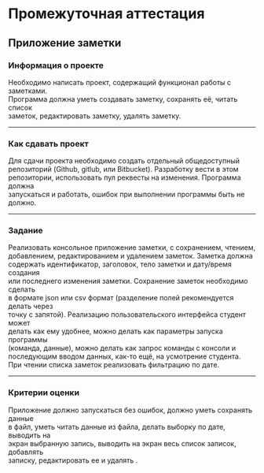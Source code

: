 # Промежуточная аттестация

## Приложение заметки

### Информация о проекте

Необходимо написать проект, содержащий функционал работы с заметками.  
Программа должна уметь создавать заметку, сохранять её, читать список  
заметок, редактировать заметку, удалять заметку.

---

### Как сдавать проект

Для сдачи проекта необходимо создать отдельный общедоступный  
репозиторий (Github, gitlub, или Bitbucket). Разработку вести в этом  
репозитории, использовать пул реквесты на изменения. Программа должна  
запускаться и работать, ошибок при выполнении программы быть не должно.  

---

### Задание

Реализовать консольное приложение заметки, с сохранением, чтением,  
добавлением, редактированием и удалением заметок. Заметка должна  
содержать идентификатор, заголовок, тело заметки и дату/время создания  
или последнего изменения заметки. Сохранение заметок необходимо сделать  
в формате json или csv формат (разделение полей рекомендуется делать через  
точку с запятой). Реализацию пользовательского интерфейса студент может  
делать как ему удобнее, можно делать как параметры запуска программы  
(команда, данные), можно делать как запрос команды с консоли и  
последующим вводом данных, как-то ещё, на усмотрение студента.
При чтении списка заметок реализовать фильтрацию по дате.  

---

### Критерии оценки

Приложение должно запускаться без ошибок, должно уметь сохранять данные  
в файл, уметь читать данные из файла, делать выборку по дате, выводить на  
экран выбранную запись, выводить на экран весь список записок, добавлять  
записку, редактировать ее и удалять .